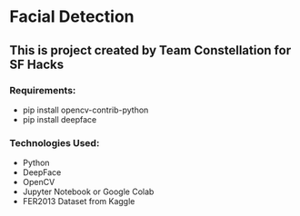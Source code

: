 # Facial Detection #
## This is project created by Team Constellation for SF Hacks ##

### Requirements: ###
 - pip install opencv-contrib-python
 - pip install deepface

### Technologies Used: ###
- Python
- DeepFace
- OpenCV
- Jupyter Notebook or Google Colab
- FER2013 Dataset from Kaggle
